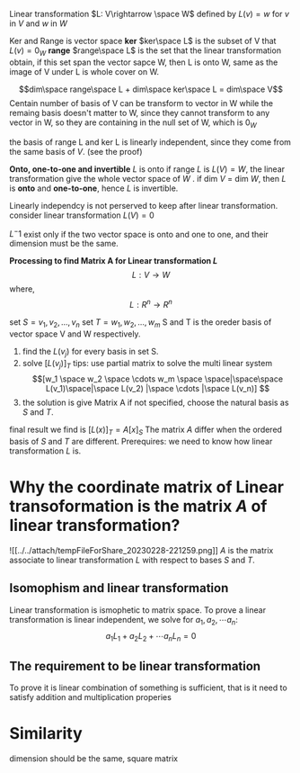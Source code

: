 Linear transformation $L: V\rightarrow \space W$ defined by $L(v)=w$ for $v$ in $V$ and $w$ in $W$ 

Ker and Range is vector space
**ker**
$ker\space L$ is the subset of V that $L(v) = 0_W$ 
**range**
$range\space  L$ is the set that the linear transformation obtain, if this set span the vector sapce W, then L is onto W, same as the image of V under L is whole cover on W.

$$dim\space range\space L + dim\space ker\space L = dim\space V$$
Centain number of basis of V can be transform to vector in W while the remaing basis doesn't matter to W, since they cannot transform to any vector in W, so they are containing in the null set of W, which is $0_W$ 

the basis of range L and ker L is linearly independent, since they come from the same basis of $V$. (see the proof) 

**Onto, one-to-one and invertible**
$L$ is onto if range $L$ is $L(V)=W$, the linear transformation give the whole vector space of $W$ .
if dim $V$ = dim $W$, then $L$ is **onto** and **one-to-one**, hence $L$ is invertible.

Linearly independcy is not perserved to keep after linear transformation. 
consider linear transformation $L(V)=0$

$L^-1$ exist only if the two vector space is onto and one to one, and their 
dimension must be the same.

**Processing to find Matrix A for Linear transformation $L$**
$$L : V \rightarrow W $$
where,
$$L:R^n \rightarrow R^n$$

set $S = {v_1, v_2 , ... , v_n}$
set $T = {w_1, w_2 , ... , w_m}$
S and T is the oreder basis of vector space V and W respectively.
1. find the $L(v_j)$ for every basis in set S.
2. solve $[L(v_j)]_T$
tips: use partial matrix to solve the multi linear system 
$$[w_1 \space w_2 \space \cdots w_m \space \space|\space\space L(v_1)\space|\space L(v_2) |\space \cdots |\space L(v_n)] $$
3. the solution is give Matrix A 
if not specified, choose the natural basis as  $S$ and $T$. 

final result we find is  $[L(x)]_T = A[x]_S$
The matrix $A$ differ when the ordered basis of $S$ and $T$ are different. 
Prerequires: we need to know how linear transformation $L$ is.

# Why the coordinate matrix of Linear transoformation is the matrix $A$ of linear transformation?
![[../../attach/tempFileForShare_20230228-221259.png]]
$A$ is the matrix associate to linear transformation $L$ with respect to bases 
$S$ and $T$.

## Isomophism and linear transformation
Linear transformation is ismophetic to matrix space.
To prove a linear transformation is linear independent,
we solve for $a_1, a_2, \cdots a_n$:
$$a_1L_1 + a_2L_2 + \cdots a_nL_n=0 $$


## The requirement to be linear transformation
To prove it is linear combination of something is sufficient, that is it need to satisfy addition and multiplication properies

# Similarity
dimension should be the same, square matrix



